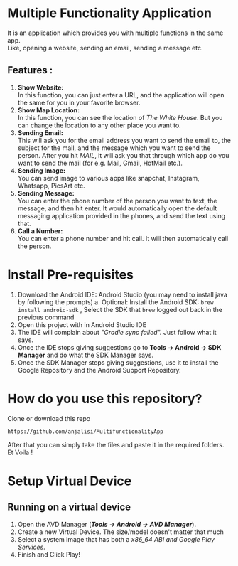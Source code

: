 # Multiple Functionality Application
It is an application which provides you with multiple functions in the same app. <br> Like, opening a website, sending an email, sending a message etc.

## Features :
1. **Show Website:** <br>
In this function, you can just enter a URL, and the application will open the same for you in your favorite browser. <br>
2. **Show Map Location:** <br>
In this function, you can see the location of *The White House*. But you can change the location to any other place you want to. <br>
3. **Sending Email:** <br>
This will ask you for the email address you want to send the email to, the subject for the mail, and the message which you want to send the person. After you hit *MAIL*, it will 
ask you that through which app do you want to send the mail (for e.g. Mail, Gmail, HotMail etc.). <br>
4. **Sending Image:**<br>
You can send image to various apps like snapchat, Instagram, Whatsapp, PicsArt etc.<br>
5. **Sending Message:**<br>
You can enter the phone number of the person you want to text, the message, and then hit enter. It would automatically open the default messaging application 
provided in the phones, and send the text using that.
6. **Call a Number:**<br>
You can enter a phone number and hit call. It will then automatically call the person. 

# Install Pre-requisites

1. Download the Android IDE: Android Studio (you may need to install java by following the prompts)
  a. Optional: Install the Android SDK: ``` brew install android-sdk ``` , Select the SDK that ```brew``` logged out back in the previous command
2. Open this project with in Android Studio IDE
3. The IDE will complain about *"Gradle sync failed".* Just follow what it says.
4. Once the IDE stops giving suggestions go to **Tools -> Android -> SDK Manager** and do what the SDK Manager says.
5. Once the SDK Manager stops giving suggestions, use it to install the Google Repository and the Android Support Repository.

# How do you use this repository?
Clone or download this repo<br>
```
https://github.com/anjalisi/MultifunctionalityApp
```
After that you can simply take the files and paste it in the required folders. Et Voila !

# Setup Virtual Device
## Running on a virtual device
1. Open the AVD Manager (***Tools -> Android -> AVD Manager***).
2. Create a new Virtual Device. The size/model doesn't matter that much
3. Select a system image that has both a _x86_64 ABI and Google Play Services_.
4. Finish and Click Play!
